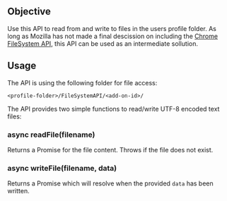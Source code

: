 ## Objective

Use this API to read from and write to files in the users profile folder. As long as Mozilla has not made a final descission on including the [Chrome FileSystem API](https://web.dev/file-system-access/), this API can be used as an intermediate sollution.

## Usage

The API is using the following folder for file access:

```
<profile-folder>/FileSystemAPI/<add-on-id>/
```

The API provides two simple functions to read/write UTF-8 encoded text files:

### async readFile(filename)

Returns a Promise for the file content. Throws if the file does not exist. 


### async writeFile(filename, data)

Returns a Promise which will resolve when the provided `data` has been written.
